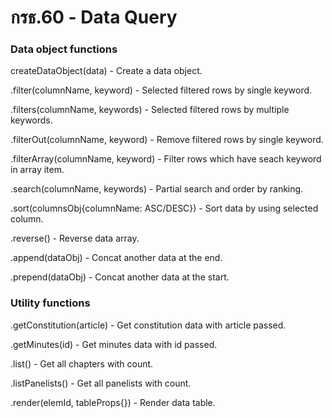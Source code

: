# กรธ.60 - Data Query

### Data object functions

createDataObject(data) - Create a data object. 

.filter(columnName, keyword) - Selected filtered rows by single keyword.

.filters(columnName, keywords) - Selected filtered rows by multiple keywords.

.filterOut(columnName, keyword) - Remove filtered rows by single keyword.

.filterArray(columnName, keyword) - Filter rows which have seach keyword in array item.

.search(columnName, keywords) - Partial search and order by ranking.

.sort(columnsObj{columnName: ASC/DESC}) - Sort data by using selected column.

.reverse() - Reverse data array.

.append(dataObj) - Concat another data at the end.

.prepend(dataObj) - Concat another data at the start.

### Utility functions

.getConstitution(article) - Get constitution data with article passed.

.getMinutes(id) - Get minutes data with id passed.

.list() - Get all chapters with count.

.listPanelists() - Get all panelists with count.

.render(elemId, tableProps{}) - Render data table.
